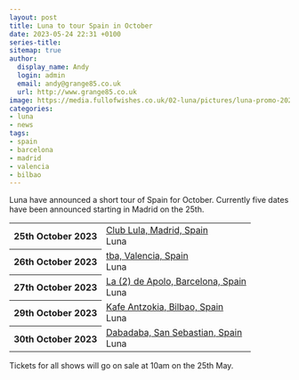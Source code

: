 ```yaml
---
layout: post
title: Luna to tour Spain in October
date: 2023-05-24 22:31 +0100
series-title:
sitemap: true
author:
  display_name: Andy
  login: admin
  email: andy@grange85.co.uk
  url: http://www.grange85.co.uk
image: https://media.fullofwishes.co.uk/02-luna/pictures/luna-promo-2023.jpg
categories:
- luna
- news
tags:
- spain
- barcelona
- madrid
- valencia
- bilbao
---
```

Luna have announced a short tour of Spain for October. Currently five dates have been announced starting in Madrid on the 25th. 

<table class="table table-striped">
      <tbody>
      <tr>
        <th class="col-md-4">25th October 2023</th>
        <td class="col-md-8"><a href="/database/luna/shows/luna-2023-10-25-club-lula-madrid-spain/">Club Lula, Madrid, Spain</a><br>
          <span class="badge text-bg-success">Luna</span>
        </td>
      </tr>
      <tr>
        <th class="col-md-4">26th October 2023</th>
        <td class="col-md-8"><a href="/database/luna/shows/luna-2023-10-26-tba-valencia-spain/">tba, Valencia, Spain</a><br>
          <span class="badge text-bg-success">Luna</span>
        </td>
      </tr>
      <tr>
        <th class="col-md-4">27th October 2023</th>
        <td class="col-md-8"><a href="/database/luna/shows/luna-2023-10-27-la-2-de-apolo-barcelona-spain/">La (2) de Apolo, Barcelona, Spain</a><br>
          <span class="badge text-bg-success">Luna</span>
        </td>
      </tr>
      <tr>
        <th class="col-md-4">29th October 2023</th>
        <td class="col-md-8"><a href="/database/luna/shows/luna-2023-10-29-kafe-antzokia-bilbao-spain/">Kafe Antzokia, Bilbao, Spain</a><br>
          <span class="badge text-bg-success">Luna</span>
        </td>
      </tr>
      <tr>
        <th class="col-md-4">30th October 2023</th>
        <td class="col-md-8"><a href="/database/luna/shows/luna-2023-10-30-dabadaba-san-sebastian-spain/">Dabadaba, San Sebastian, Spain</a><br>
          <span class="badge text-bg-success">Luna</span>
        </td>
      </tr></tbody></table>

Tickets for all shows will go on sale at 10am on the 25th May.
